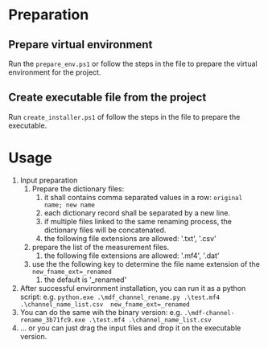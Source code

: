 # Preparation
## Prepare virtual environment

Run the ```prepare_env.ps1``` or follow the steps in the file to prepare the virtual environment for the project.

## Create executable file from the project

Run ```create_installer.ps1``` of follow the steps in the file to prepare the executable.

# Usage

1. Input preparation
	1. Prepare the dictionary files:
		1. it shall contains comma separated values in a row: ```original name; new name```
		1. each dictionary record shall be separated by a new line.
		1. if multiple files linked to the same renaming process, the dictionary files will be concatenated.
		1. the following file extensions are allowed: '.txt', '.csv'
	1. prepare the list of the measurement files.
		1. the following file extensions are allowed: '.mf4', '.dat'
	1. use the the following key to determine the file name extension of the ```new_fname_ext=_renamed```
		1. the default is '_renamed'
1. After successful environment installation, you can run it as a python script:
	e.g. ```python.exe .\mdf_channel_rename.py .\test.mf4 .\channel_name_list.csv  new_fname_ext=_renamed```
2. You can do the same wih the binary version:
	e.g. ```.\mdf-channel-rename_3b71fc9.exe .\test.mf4 .\channel_name_list.csv```
3. ... or you can just drag the input files and drop it on the executable version.
